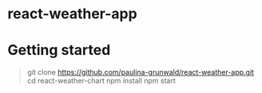 # react-weather-app

# Getting started

> git clone https://github.com/paulina-grunwald/react-weather-app.git
> cd react-weather-chart
> npm install
> npm start